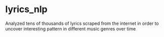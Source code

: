 # lyrics_nlp

Analyzed tens of thousands of lyrics scraped from the internet in order to uncover interesting pattern in different music genres over time
